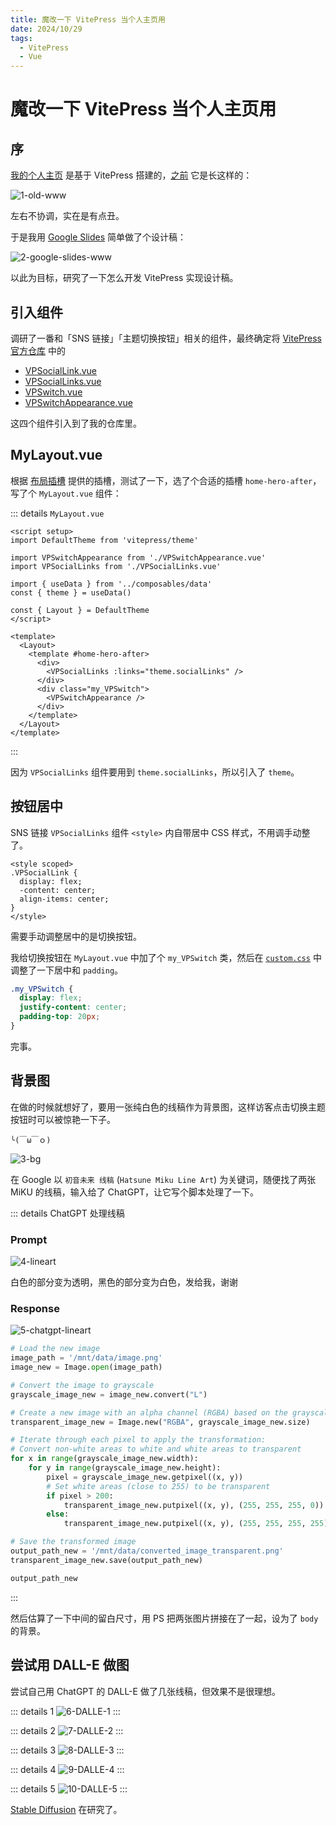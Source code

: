 ```yaml
---
title: 魔改一下 VitePress 当个人主页用
date: 2024/10/29
tags:
  - VitePress
  - Vue
---
```


# 魔改一下 VitePress 当个人主页用

## 序

[我的个人主页](https://tangjiayan.com/) 是基于 VitePress 搭建的，[之前](https://github.com/tangjan/www/tree/0bec649e3d2a45303a4f95026b8511ebf19114aa) 它是长这样的：

![1-old-www](https://cdn.jsdelivr.net/gh/tangjan/imgBed/notes/2024/10/29/vitepress-www-adaptation/1-old-www.png)

左右不协调，实在是有点丑。

于是我用 [Google Slides](https://workspace.google.com/products/slides/) 简单做了个设计稿：

![2-google-slides-www](https://cdn.jsdelivr.net/gh/tangjan/imgBed/notes/2024/10/29/vitepress-www-adaptation/2-google-slides-www.png)

以此为目标，研究了一下怎么开发 VitePress 实现设计稿。

## 引入组件

调研了一番和「SNS 链接」「主题切换按钮」相关的组件，最终确定将 [VitePress 官方仓库](https://github.com/vuejs/vitepress/tree/main/src/client/theme-default/components) 中的

- [VPSocialLink.vue](https://github.com/vuejs/vitepress/blob/main/src/client/theme-default/components/VPSocialLink.vue)
- [VPSocialLinks.vue](https://github.com/vuejs/vitepress/blob/main/src/client/theme-default/components/VPSocialLinks.vue)
- [VPSwitch.vue](https://github.com/vuejs/vitepress/blob/main/src/client/theme-default/components/VPSwitch.vue)
- [VPSwitchAppearance.vue](https://github.com/vuejs/vitepress/blob/main/src/client/theme-default/components/VPSwitchAppearance.vue)

这四个组件引入到了我的仓库里。

## MyLayout.vue

根据 [布局插槽](https://vitepress.dev/zh/guide/extending-default-theme#layout-slots) 提供的插槽，测试了一下，选了个合适的插槽 `home-hero-after`，写了个 `MyLayout.vue` 组件：

::: details `MyLayout.vue`

```vue
<script setup>
import DefaultTheme from 'vitepress/theme'

import VPSwitchAppearance from './VPSwitchAppearance.vue'
import VPSocialLinks from './VPSocialLinks.vue'

import { useData } from '../composables/data'
const { theme } = useData()

const { Layout } = DefaultTheme
</script>

<template>
  <Layout>
    <template #home-hero-after>
      <div>
        <VPSocialLinks :links="theme.socialLinks" />
      </div>
      <div class="my_VPSwitch">
        <VPSwitchAppearance />
      </div>
    </template>
  </Layout>
</template>
```

:::

因为 `VPSocialLinks` 组件要用到 `theme.socialLinks`，所以引入了 `theme`。

## 按钮居中

SNS 链接 `VPSocialLinks` 组件 `<style>` 内自带居中 CSS 样式，不用调手动整了。

```vue
<style scoped>
.VPSocialLink {
  display: flex;
  -content: center;
  align-items: center;
}
</style>
```

需要手动调整居中的是切换按钮。

我给切换按钮在 `MyLayout.vue` 中加了个 `my_VPSwitch` 类，然后在 [`custom.css`](https://vitepress.dev/zh/guide/extending-default-theme#customizing-css) 中调整了一下居中和 `padding`。

```css
.my_VPSwitch {
  display: flex;
  justify-content: center;
  padding-top: 20px;
}
```

完事。

## 背景图

在做的时候就想好了，要用一张纯白色的线稿作为背景图，这样访客点击切换主题按钮时可以被惊艳一下子。

`╰(￣ω￣ｏ)`

![3-bg](https://cdn.jsdelivr.net/gh/tangjan/imgBed/notes/2024/10/29/vitepress-www-adaptation/3-bg.png)

在 Google 以 `初音未来 线稿` (`Hatsune Miku Line Art`) 为关键词，随便找了两张 MiKU 的线稿，输入给了 ChatGPT，让它写个脚本处理了一下。

::: details ChatGPT 处理线稿

### Prompt

![4-lineart](https://cdn.jsdelivr.net/gh/tangjan/imgBed/notes/2024/10/29/vitepress-www-adaptation/4-lineart.png)

白色的部分变为透明，黑色的部分变为白色，发给我，谢谢

### Response

![5-chatgpt-lineart](https://cdn.jsdelivr.net/gh/tangjan/imgBed/notes/2024/10/29/vitepress-www-adaptation/5-chatgpt-lineart.png)

```py
# Load the new image
image_path = '/mnt/data/image.png'
image_new = Image.open(image_path)

# Convert the image to grayscale
grayscale_image_new = image_new.convert("L")

# Create a new image with an alpha channel (RGBA) based on the grayscale values
transparent_image_new = Image.new("RGBA", grayscale_image_new.size)

# Iterate through each pixel to apply the transformation:
# Convert non-white areas to white and white areas to transparent
for x in range(grayscale_image_new.width):
    for y in range(grayscale_image_new.height):
        pixel = grayscale_image_new.getpixel((x, y))
        # Set white areas (close to 255) to be transparent
        if pixel > 200:
            transparent_image_new.putpixel((x, y), (255, 255, 255, 0))  # Transparent
        else:
            transparent_image_new.putpixel((x, y), (255, 255, 255, 255))  # Solid white

# Save the transformed image
output_path_new = '/mnt/data/converted_image_transparent.png'
transparent_image_new.save(output_path_new)

output_path_new
```

:::

然后估算了一下中间的留白尺寸，用 PS 把两张图片拼接在了一起，设为了 `body` 的背景。

## 尝试用 DALL-E 做图

尝试自己用 ChatGPT 的 DALL-E 做了几张线稿，但效果不是很理想。

::: details 1
![6-DALLE-1](https://cdn.jsdelivr.net/gh/tangjan/imgBed/notes/2024/10/29/vitepress-www-adaptation/6-DALLE-1.webp)
:::

::: details 2
![7-DALLE-2](https://cdn.jsdelivr.net/gh/tangjan/imgBed/notes/2024/10/29/vitepress-www-adaptation/7-DALLE-2.webp)
:::

::: details 3
![8-DALLE-3](https://cdn.jsdelivr.net/gh/tangjan/imgBed/notes/2024/10/29/vitepress-www-adaptation/8-DALLE-3.webp)
:::

::: details 4
![9-DALLE-4](https://cdn.jsdelivr.net/gh/tangjan/imgBed/notes/2024/10/29/vitepress-www-adaptation/9-DALLE-4.webp)
:::

::: details 5
![10-DALLE-5](https://cdn.jsdelivr.net/gh/tangjan/imgBed/notes/2024/10/29/vitepress-www-adaptation/10-DALLE-5.png)
:::

[Stable Diffusion](https://zh.wikipedia.org/zh-cn/Stable_Diffusion) 在研究了。

